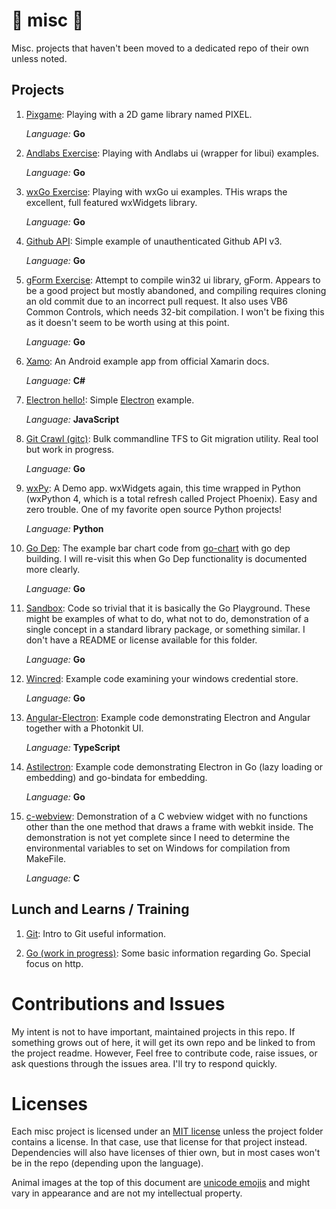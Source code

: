 # &#x1F984; misc &#x1F432;

Misc. projects that haven't been moved to a dedicated repo of their own unless noted.

## Projects

 1. [Pixgame](./pixgame/README.md): Playing with a 2D game library named PIXEL.

    *Language:* **Go**
 
 2. [Andlabs Exercise](./andlabsEx/README.md): Playing with Andlabs ui (wrapper for libui) examples.

    *Language:* **Go**

 3. [wxGo Exercise](./wxEg/README.md): Playing with wxGo ui examples. THis wraps the excellent, full featured wxWidgets library.

    *Language:* **Go**

 4. [Github API](./github/README.md): Simple example of unauthenticated Github API v3.

    *Language:* **Go**

 5. [gForm Exercise](./gformEx/README.md): Attempt to compile win32 ui library, gForm. Appears to be a good project but mostly abandoned, and compiling requires cloning an old commit due to an incorrect pull request. It also uses VB6 Common Controls, which needs 32-bit compilation. I won't be fixing this as it doesn't seem to be worth using at this point.

    *Language:* **Go**

 6. [Xamo](./Xamo/README.md): An Android example app from official Xamarin docs.

    *Language:* **C#**

 7. [Electron hello!](./electron-hello/README.md): Simple [Electron](https://electron.atom.io/) example.

    *Language:* **JavaScript**

 8. [Git Crawl (gitc)](./gitc/README.md): Bulk commandline TFS to Git migration utility. Real tool but work in progress.

    *Language:* **Go**

 9. [wxPy](./wxPy/README.md): A Demo app. wxWidgets again, this time wrapped in Python (wxPython 4, which is a total refresh called Project Phoenix). Easy and zero trouble. One of my favorite open source Python projects!

    *Language:* **Python**

10. [Go Dep](./go-dep-example/README.md): The example bar chart code from [go-chart](https://github.com/wcharczuk/go-chart) with go dep building. I will re-visit this when Go Dep functionality is documented more clearly.

    *Language:* **Go**

11. [Sandbox](./sandbox): Code so trivial that it is basically the Go Playground. These might be examples of what to do, what not to do, demonstration of a single concept in a standard library package, or something similar. I don't have a README or license available for this folder.

    *Language:* **Go**

11. [Wincred](./wincred): Example code examining your windows credential store.

    *Language:* **Go**

11. [Angular-Electron](./angular-electron/README.md): Example code demonstrating Electron and Angular together with a Photonkit UI.

    *Language:* **TypeScript**

11. [Astilectron](./astilectron-eg): Example code demonstrating Electron in Go (lazy loading or embedding) and go-bindata for embedding.

    *Language:* **Go**

11. [c-webview](./c-webview/README.md): Demonstration of a C webview widget with no functions other than the one method that draws a frame with webkit inside. The demonstration is not yet complete since I need to determine the environmental variables to set on Windows for compilation from MakeFile.

    *Language:* **C**

## Lunch and Learns / Training

 1. [Git](./git-LnL/README.md): Intro to Git useful information.

 2. [Go (work in progress)](./Go-LnL/README.md): Some basic information regarding Go. Special focus on http.

# Contributions and Issues

My intent is not to have important, maintained projects in this repo. If something grows out of here, it will get its own repo and be linked to from the project readme. However, Feel free to contribute code, raise issues, or ask questions through the issues area. I'll try to respond quickly.

# Licenses

Each misc project is licensed under an [MIT license](./LICENSE) unless the project folder contains a license. In that case, use that license for that project instead. Dependencies will also have licenses of thier own, but in most cases won't be in the repo (depending upon the language).

Animal images at the top of this document are [unicode emojis](http://www.alt-codes.net/animal-symbols.php) and might vary in appearance and are not my intellectual property.
